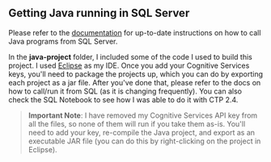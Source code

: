 ## Getting Java running in SQL Server

Please refer to the [documentation](https://docs.microsoft.com/en-us/sql/advanced-analytics/java/extension-java?view=sqlallproducts-allversions) for up-to-date instructions on how to call Java programs from SQL Server.  

In the **java-project** folder, I included some of the code I used to build this project. I used [Eclipse](https://www.eclipse.org/) as my IDE. Once you add your Cognitive Services keys, you'll need to package the projects up, which you can do by exporting each project as a jar file. After you've done that, please refer to the docs on how to call/run it from SQL (as it is changing frequently). You can also check the SQL Notebook to see how I was able to do it with CTP 2.4.

> **Important Note**: I have removed my Cognitive Services API key from all the files, so none of them will run if you take them as-is. You'll need to add your key, re-compile the Java project, and export as an executable JAR file (you can do this by right-clicking on the project in Eclipse).